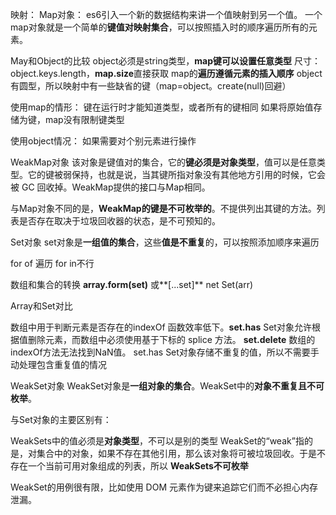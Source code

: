 映射：
Map对象：
es6引入一个新的数据结构来讲一个值映射到另一个值。
一个map对象就是一个简单的**键值对映射集合**，可以按照插入时的顺序遍历所有的元素。

May和Object的比较
object必须是string类型，**map键可以设置任意类型**
尺寸：object.keys.length，**map.size**直接获取
map的**遍历遵循元素的插入顺序**
object有圆型，所以映射中有一些缺省的键（map=object。create(null)回避）


使用map的情形：
键在运行时才能知道类型，或者所有的键相同
如果将原始值存储为键，map没有限制键类型

使用object情况：
如果需要对个别元素进行操作



WeakMap对象
该对象是键值对的集合，它的**键必须是对象类型**，值可以是任意类型。它的键被弱保持，也就是说，当其键所指对象没有其他地方引用的时候，它会被 GC 回收掉。WeakMap提供的接口与Map相同。



与Map对象不同的是，**WeakMap的键是不可枚举的**。不提供列出其键的方法。列表是否存在取决于垃圾回收器的状态，是不可预知的。


Set对象
set对象是**一组值的集合**，这些**值是不重复**的，可以按照添加顺序来遍历

for of 遍历 
for in不行

数组和集合的转换
**array.form(set)**   或**[...set]**
net Set(arr)

Array和Set对比

数组中用于判断元素是否存在的indexOf 函数效率低下。**set.has**
Set对象允许根据值删除元素，而数组中必须使用基于下标的  splice 方法。 **set.delete**
数组的indexOf方法无法找到NaN值。 set.has
Set对象存储不重复的值，所以不需要手动处理包含重复值的情况

WeakSet对象
WeakSet对象是**一组对象的集合**。WeakSet中的**对象不重复且不可枚举**。

与Set对象的主要区别有：

WeakSets中的值必须是**对象类型**，不可以是别的类型
WeakSet的“weak”指的是，对集合中的对象，如果不存在其他引用，那么该对象将可被垃圾回收。于是不存在一个当前可用对象组成的列表，所以 **WeakSets不可枚举**

WeakSet的用例很有限，比如使用 DOM 元素作为键来追踪它们而不必担心内存泄漏。

